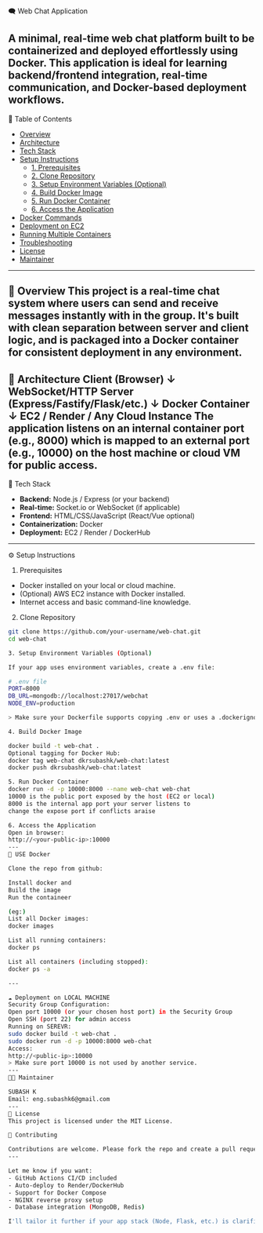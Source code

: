 🗨️ Web Chat Application

A minimal, real-time web chat platform built to be containerized and deployed effortlessly using Docker. 
This application is ideal for learning backend/frontend integration, real-time communication, and Docker-based deployment workflows.
---
📌 Table of Contents

- [Overview](#-overview)
- [Architecture](#-architecture)
- [Tech Stack](#-tech-stack)
- [Setup Instructions](#-setup-instructions)
  - [1. Prerequisites](#1-prerequisites)
  - [2. Clone Repository](#2-clone-repository)
  - [3. Setup Environment Variables (Optional)](#3-setup-environment-variables-optional)
  - [4. Build Docker Image](#4-build-docker-image)
  - [5. Run Docker Container](#5-run-docker-container)
  - [6. Access the Application](#6-access-the-application)
- [Docker Commands](#-docker-commands)
- [Deployment on EC2](#-deployment-on-ec2)
- [Running Multiple Containers](#-running-multiple-containers)
- [Troubleshooting](#-troubleshooting)
- [License](#-license)
- [Maintainer](#-maintainer)
---
📖 Overview
This project is a real-time chat system where users can send and receive messages instantly with in the group. 
It's built with clean separation between server and client logic, and is packaged into a Docker container for consistent deployment in any environment.
---
🧱 Architecture
Client (Browser) ↓ WebSocket/HTTP Server (Express/Fastify/Flask/etc.) ↓ Docker Container ↓ EC2 / Render / Any Cloud Instance
The application listens on an internal container port (e.g., 8000) which is mapped to an external port (e.g., 10000) on the host machine or cloud VM for public access.
---
🧰 Tech Stack

- **Backend:** Node.js / Express (or your backend)
- **Real-time:** Socket.io or WebSocket (if applicable)
- **Frontend:** HTML/CSS/JavaScript (React/Vue optional)
- **Containerization:** Docker
- **Deployment:** EC2 / Render / DockerHub
---
⚙️ Setup Instructions

1. Prerequisites

- Docker installed on your local or cloud machine.
- (Optional) AWS EC2 instance with Docker installed.
- Internet access and basic command-line knowledge.

2. Clone Repository

```bash
git clone https://github.com/your-username/web-chat.git
cd web-chat

3. Setup Environment Variables (Optional)

If your app uses environment variables, create a .env file:

# .env file
PORT=8000
DB_URL=mongodb://localhost:27017/webchat
NODE_ENV=production

> Make sure your Dockerfile supports copying .env or uses a .dockerignore correctly.

4. Build Docker Image

docker build -t web-chat .
Optional tagging for Docker Hub:
docker tag web-chat dkrsubashk/web-chat:latest
docker push dkrsubashk/web-chat:latest

5. Run Docker Container
docker run -d -p 10000:8000 --name web-chat web-chat
10000 is the public port exposed by the host (EC2 or local)
8000 is the internal app port your server listens to
change the expose port if conflicts araise 

6. Access the Application
Open in browser:
http://<your-public-ip>:10000
---
🐳 USE Docker

Clone the repo from github:

Install docker and
Build the image
Run the containeer

(eg:)
List all Docker images:
docker images

List all running containers:
docker ps

List all containers (including stopped):
docker ps -a

---

☁️ Deployment on LOCAL MACHINE
Security Group Configuration:
Open port 10000 (or your chosen host port) in the Security Group
Open SSH (port 22) for admin access
Running on SEREVR:
sudo docker build -t web-chat .
sudo docker run -d -p 10000:8000 web-chat
Access:
http://<public-ip>:10000
> Make sure port 10000 is not used by another service.
---
🧑‍💻 Maintainer

SUBASH K
Email: eng.subashk6@gmail.com
---
📄 License
This project is licensed under the MIT License.

🙌 Contributing

Contributions are welcome. Please fork the repo and create a pull request. For major changes, please open an issue first to discuss the proposed change.
---

Let me know if you want:
- GitHub Actions CI/CD included
- Auto-deploy to Render/DockerHub
- Support for Docker Compose
- NGINX reverse proxy setup
- Database integration (MongoDB, Redis)

I'll tailor it further if your app stack (Node, Flask, etc.) is clarified.


